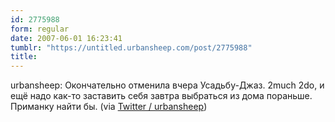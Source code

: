 ```yaml
---
id: 2775988
form: regular
date: 2007-06-01 16:23:41
tumblr: "https://untitled.urbansheep.com/post/2775988"
title:
---
```


<p>urbansheep: Окончательно отменила вчера Усадьбу-Джаз. 2much 2do, и ещё надо как-то заставить себя завтра выбраться из дома пораньше. Приманку найти бы. (via <a href="http://twitter.com/urbansheep/statuses/86717502">Twitter / urbansheep</a>)</p>

